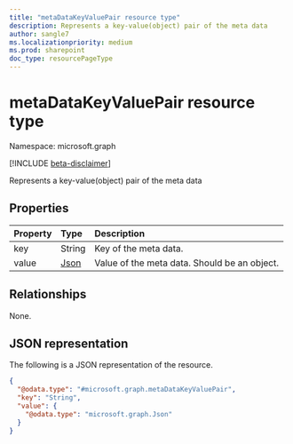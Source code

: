 ```yaml
---
title: "metaDataKeyValuePair resource type"
description: Represents a key-value(object) pair of the meta data
author: sangle7
ms.localizationpriority: medium
ms.prod: sharepoint
doc_type: resourcePageType
---
```


# metaDataKeyValuePair resource type

Namespace: microsoft.graph

[!INCLUDE [beta-disclaimer](../../includes/beta-disclaimer.md)]

Represents a key-value(object) pair of the meta data

## Properties
|Property|Type|Description|
|:---|:---|:---|
|key|String|Key of the meta data.|
|value|[Json](../resources/intune-json.md)|Value of the meta data. Should be an object.|

## Relationships
None.

## JSON representation
The following is a JSON representation of the resource.
<!-- {
  "blockType": "resource",
  "@odata.type": "microsoft.graph.metaDataKeyValuePair"
}
-->
``` json
{
  "@odata.type": "#microsoft.graph.metaDataKeyValuePair",
  "key": "String",
  "value": {
    "@odata.type": "microsoft.graph.Json"
  }
}
```

